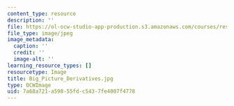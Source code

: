 ```yaml
---
content_type: resource
description: ''
file: https://ol-ocw-studio-app-production.s3.amazonaws.com/courses/res-18-005-highlights-of-calculus-spring-2010/7a68a721a59855fdc5437fe4007f4778_Big_Picture_Derivatives.jpg
file_type: image/jpeg
image_metadata:
  caption: ''
  credit: ''
  image-alt: ''
learning_resource_types: []
resourcetype: Image
title: Big_Picture_Derivatives.jpg
type: OCWImage
uid: 7a68a721-a598-55fd-c543-7fe4007f4778
---
```

